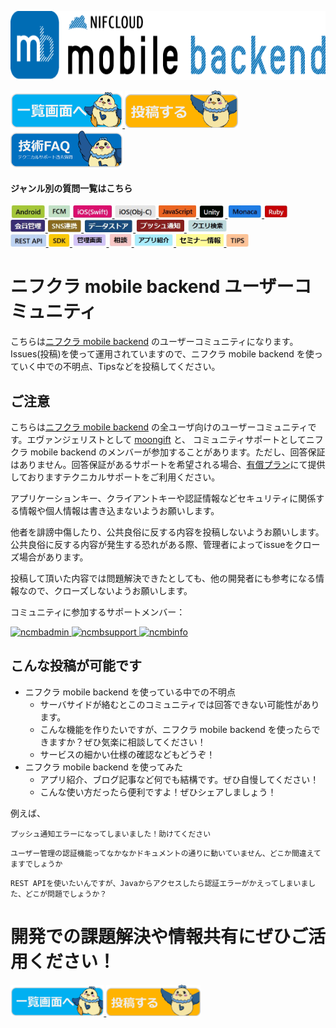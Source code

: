 
<a href="https://mbaas.nifcloud.com/?utm_source=referral&utm_medium=community&utm_campaign=community"><img src="img/mbaas_nifcloud_logo_RGB03.png" alt="" width="700" height="110" border="0" /></a>

<a href="../../issues">
  <img src="img/ichirantokou.png" alt="一覧" height="60" border="0" />
</a>
<a href="../../issues/new">
  <img src="img/shinkitokou.png" alt="新規" height="60" border="0" />
</a>
<a href="https://github.com/NIFCloud-mbaas/UserCommunity/issues?page=1&q=is%3Aissue+is%3Aopen+%E9%81%8E%E5%8E%BB%E8%B3%AA%E5%95%8F++in%3Atitle&utf8=%E2%9C%93">
  <img src="img/faqtokou.png" alt="技術FAQ" height="60" border="0" />
</a>
<br>

#### ジャンル別の質問一覧はこちら

<a href="../../labels/Android">
  <img src="img/Android.JPG" alt="Android" height="20" border="0" />
</a>
<a href="../../labels/FCM">
  <img src="img/FCM.JPG" alt="Android" height="20" border="0" />
</a>
<a href="../../labels/iOS%28Swift%29">
  <img src="img/Swift.JPG" alt="Swift" height="20" border="0" />
</a>
<a href="../../labels/iOS%28Obj-C%29">
  <img src="img/iOS.JPG" alt="iOS" height="20" border="0" />
</a>
<a href="../../labels/JavaScript">
  <img src="img/Javascript.JPG" alt="JavaScript" height="20" border="0" />
</a>
<a href="../../labels/Unity">
  <img src="img/Unity.JPG" alt="Unity" height="20" border="0" />
</a>
<a href="../../labels/Monaca">
  <img src="img/Monaca.JPG" alt="Monaca" height="20" border="0" />
</a>
<a href="../../labels/Ruby">
  <img src="img/Ruby.JPG" alt="Ruby" height="20" border="0" />
</a>

<br>

<a href="../../labels/会員管理">
  <img src="img/User.JPG" alt="会員管理" height="20" border="0" />
</a>
<a href="../../labels/SNS連携">
  <img src="img/SNS.JPG" alt="SNS連携" height="20" border="0" />
</a>
<a href="../../labels/データストア">
  <img src="img/Datastore.JPG" alt="データストア" height="20" border="0" />
</a>
<a href="../../labels/プッシュ通知">
  <img src="img/Push.JPG" alt="プッシュ通知" height="20" border="0" />
</a>
<a href="../../labels/クエリ検索">
  <img src="img/Query.JPG" alt="クエリ検索" height="20" border="0" />
</a>

<br>
<a href="../../labels/REST API">
  <img src="img/RestAPI.JPG" alt="REST API" height="20" border="0" />
</a>
<a href="../../labels/SDK">
  <img src="img/SDK.JPG" alt="SDK" height="20" border="0" />
</a>
<a href="../../labels/管理画面">
  <img src="img/ControlPanel.JPG" alt="管理画面" height="20" border="0" />
</a>
<a href="../../labels/相談">
  <img src="img/soudan.JPG" alt="相談" height="20" border="0" />
</a>
<a href="../../labels/アプリ紹介">
  <img src="img/applishoukai.JPG" alt="アプリ紹介" height="20" border="0" />
</a>
<a href="../../labels/セミナー情報">
  <img src="img/semina.JPG" alt="セミナー" height="20" border="0" />
</a>
<a href="../../labels/TIPS">
  <img src="img/TIPS.JPG" alt="TIPS" height="20" border="0" />
</a>



# ニフクラ mobile backend ユーザーコミュニティ

こちらは[ニフクラ mobile backend](https://mbaas.nifcloud.com/?utm_source=referral&utm_medium=community&utm_campaign=community) のユーザーコミュニティになります。Issues(投稿)を使って運用されていますので、ニフクラ mobile backend を使っていく中での不明点、Tipsなどを投稿してください。

## ご注意

こちらは[ニフクラ mobile backend](https://mbaas.nifcloud.com/?utm_source=referral&utm_medium=community&utm_campaign=community) の全ユーザ向けのユーザーコミュニティです。エヴァンジェリストとして [moongift](https://github.com/moongift) と、 コミュニティサポートとしてニフクラ mobile backend のメンバーが参加することがあります。ただし、回答保証はありません。回答保証があるサポートを希望される場合、[有償プラン](https://mbaas.nifcloud.com/price.htm?utm_source=referral&utm_medium=community&utm_campaign=community)にて提供しておりますテクニカルサポートをご利用ください。

アプリケーションキー、クライアントキーや認証情報などセキュリティに関係する情報や個人情報は書き込まないようお願いします。

他者を誹謗中傷したり、公共良俗に反する内容を投稿しないようお願いします。公共良俗に反する内容が発生する恐れがある際、管理者によってissueをクローズ場合があります。

投稿して頂いた内容では問題解決できたとしても、他の開発者にも参考になる情報なので、クローズしないようお願いします。

コミュニティに参加するサポートメンバー：
<p>
<a href="https://github.com/ncmbadmin">
  <img src="https://avatars2.githubusercontent.com/u/8982421?v=3&s=460" alt="ncmbadmin" height="60" border="0" />
</a>
<a href="https://github.com/ncmbsupport">
  <img src="https://avatars1.githubusercontent.com/u/12031055?v=3&s=460" alt="ncmbsupport" height="60" border="0" />
</a>
<a href="https://github.com/ncmbinfo">
  <img src="https://avatars3.githubusercontent.com/u/8110297?v=3&s=460" alt="ncmbinfo" height="60" border="0" />
</a>
</p>

## こんな投稿が可能です

- ニフクラ mobile backend を使っている中での不明点
  - サーバサイドが絡むとこのコミュニティでは回答できない可能性があります。
  - こんな機能を作りたいですが、ニフクラ mobile backend を使ったらできますか？ぜひ気楽に相談してください！
  - サービスの細かい仕様の確認などもどうぞ！
- ニフクラ mobile backend を使ってみた
  - アプリ紹介、ブログ記事など何でも結構です。ぜひ自慢してください！
  - こんな使い方だったら便利ですよ！ぜひシェアしましょう！

例えば、


```
プッシュ通知エラーになってしまいました！助けてください
```

```
ユーザー管理の認証機能ってなかなかドキュメントの通りに動いていません、どこか間違えてますでしょうか
```

```
REST APIを使いたいんですが、Javaからアクセスしたら認証エラーがかえってしまいました、どこが問題でしょうか？
```

# 開発での課題解決や情報共有にぜひご活用ください！

<a href="../../issues?q=">
  <img src="img/ichirantokou.png" alt="一覧" height="50" border="0" />
</a>
<a href="../../issues/new">
  <img src="img/shinkitokou.png" alt="新規" height="50" border="0" />
</a>
